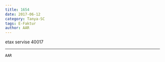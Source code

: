 ```yaml
---
title: 1654
date: 2017-06-12
category: Tanya-SC
tags: E-Faktur
author: AAR
---
```


etax servise 40017

---



`AAR`
